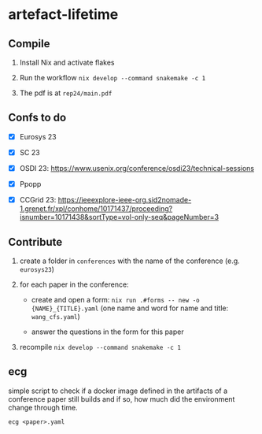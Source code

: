 # artefact-lifetime

## Compile

1. Install Nix and activate flakes

2. Run the workflow `nix develop --command snakemake -c 1`

3. The pdf is at `rep24/main.pdf`


## Confs to do

- [X] Eurosys 23

- [X] SC 23

- [X] OSDI 23: https://www.usenix.org/conference/osdi23/technical-sessions

- [X] Ppopp

- [X] CCGrid 23: https://ieeexplore-ieee-org.sid2nomade-1.grenet.fr/xpl/conhome/10171437/proceeding?isnumber=10171438&sortType=vol-only-seq&pageNumber=3


## Contribute

1. create a folder in `conferences` with the name of the conference (e.g. `eurosys23`)

2. for each paper in the conference:

    - create and open a form: `nix run .#forms -- new -o {NAME}_{TITLE}.yaml` (one name and word for name and title: `wang_cfs.yaml`)

    - answer the questions in the form for this paper

3. recompile `nix develop --command snakemake -c 1`

## ecg

simple script to check if a docker image defined in the artifacts of a conference paper still builds and if so, how much did the environment change through time.

```
ecg <paper>.yaml
```
